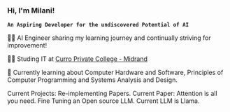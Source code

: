 ### Hi, I'm Milani!
**`An Aspiring Developer for the undiscovered Potential of AI`**

🧑‍💻 AI Engineer sharing my learning journey and continually striving for improvement!

🧑‍🎓 Studing IT at [Curro Private College - Midrand](https://www.curro.co.za/schools/curro-holdings-ltd-private-college-midrand/)

💬 Currently learning about Computer Hardware and Software, Principles of Computer Programming and Systems Analysis and Design.

Current Projects:
Re-implementing Papers. Current Paper: Attention is all you need.
Fine Tuning an Open source LLM. Current LLM is Llama.
